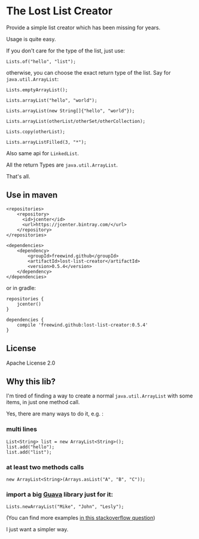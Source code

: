 The Lost List Creator
=====================

Provide a simple list creator which has been missing for years.

Usage is quite easy.

If you don't care for the type of the list, just use:

```
Lists.of("hello", "list");
```

otherwise, you can choose the exact return type of the list. Say for `java.util.ArrayList`:

```
Lists.emptyArrayList();

Lists.arrayList("hello", "world");

Lists.arrayList(new String[]{"hello", "world"});

Lists.arrayList(otherList/otherSet/otherCollection);

Lists.copy(otherList);

Lists.arrayListFilled(3, "*");
```

Also same api for `LinkedList`.

All the return Types are `java.util.ArrayList`.

That's all.

Use in maven
------------

```
<repositories>
    <repository>
      <id>jcenter</id>
      <url>https://jcenter.bintray.com/</url>
    </repository>
</repositories>

<dependencies>
    <dependency>
        <groupId>freewind.github</groupId>
        <artifactId>lost-list-creator</artifactId>
        <version>0.5.4</version>
    </dependency>
</dependencies>
```

or in gradle:

```
repositories {
    jcenter()
}

dependencies {
    compile 'freewind.github:lost-list-creator:0.5.4'
}
```

License
-------

Apache License 2.0

Why this lib?
-------------

I'm tired of finding a way to create a normal `java.util.ArrayList` with some items, in just one method call.

Yes, there are many ways to do it, e.g. :

### multi lines

```
List<String> list = new ArrayList<String>();
list.add("hello");
list.add("list");
```

### at least two methods calls

```
new ArrayList<String>(Arrays.asList("A", "B", "C"));
```

### import a big [Guava](https://github.com/google/guava) library just for it:

```
Lists.newArrayList("Mike", "John", "Lesly");
```

(You can find more examples [in this stackoverflow question](https://stackoverflow.com/questions/858572/how-to-make-a-new-list-in-java))

I just want a simpler way.


